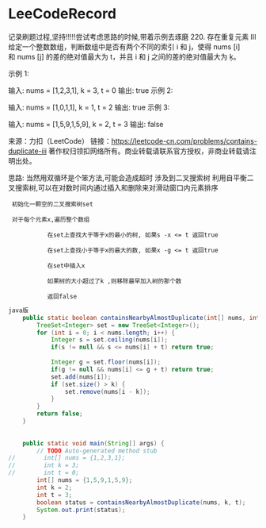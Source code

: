 # LeeCodeRecord
记录刷题过程,坚持!!!!!尝试考虑思路的时候,带着示例去琢磨
220. 存在重复元素 III
给定一个整数数组，判断数组中是否有两个不同的索引 i 和 j，使得 nums [i] 和 nums [j] 的差的绝对值最大为 t，并且 i 和 j 之间的差的绝对值最大为 ķ。

示例 1:

输入: nums = [1,2,3,1], k = 3, t = 0
输出: true
示例 2:

输入: nums = [1,0,1,1], k = 1, t = 2
输出: true
示例 3:

输入: nums = [1,5,9,1,5,9], k = 2, t = 3
输出: false

来源：力扣（LeetCode）
链接：https://leetcode-cn.com/problems/contains-duplicate-iii
著作权归领扣网络所有。商业转载请联系官方授权，非商业转载请注明出处。

思路: 当然用双循环是个笨方法,可能会造成超时
     涉及到二叉搜索树 利用自平衡二叉搜索树,可以在对数时间内通过插入和删除来对滑动窗口内元素排序
     
     初始化一颗空的二叉搜索树set
     
     对于每个元素x,遍历整个数组
     
               在set上查找大于等于x的最小的树, 如果s -x <= t 返回true
               
               在set上查找小于等于x的最大的数, 如果x -g <= t 返回true
               
               在set中插入x 
               
               如果树的大小超过了k ,则移除最早加入树的那个数
               
               返回false
            
```java
java版
	public static boolean containsNearbyAlmostDuplicate(int[] nums, int k, int t) {
		TreeSet<Integer> set = new TreeSet<Integer>();
		for (int i = 0; i < nums.length; i++) {
			Integer s = set.ceiling(nums[i]);
			if(s != null && s <= nums[i] + t) return true;
			
			Integer g = set.floor(nums[i]);
			if(g != null && nums[i] <= g + t) return true;
			set.add(nums[i]);
			if (set.size() > k) {
				set.remove(nums[i - k]);
			}
		}
		return false;
	}
	
	
	public static void main(String[] args) {
		// TODO Auto-generated method stub
//        int[] nums = {1,2,3,1};
//        int k = 3;
//        int t = 0;
		int[] nums = {1,5,9,1,5,9};
        int k = 2;
        int t = 3;
        boolean status = containsNearbyAlmostDuplicate(nums, k, t);
        System.out.print(status);
	}
```
     
